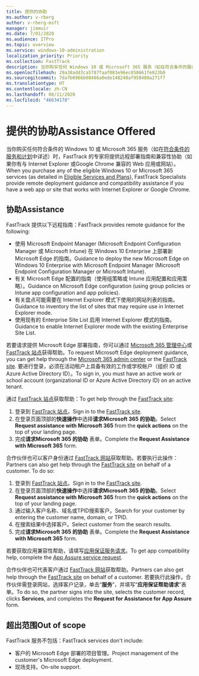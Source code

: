 ```yaml
---
title: 提供的协助
ms.author: v-rberg
author: v-rberg-msft
manager: jimmuir
ms.date: 7/01/2020
ms.audience: ITPro
ms.topic: overview
ms.service: windows-10-administration
localization_priority: Priority
ms.collection: FastTrack
description: 当你购买任何 Windows 10 或 Microsoft 365 服务（如在符合条件的服务和计划中详述）时，FastTrack 的专家将提供远程部署指南和兼容性协助（如果你有与 Internet Explorer 或Google Chrome 兼容的 Web 应用或网站）。
ms.openlocfilehash: 29a38add3ca5787faaf083e96ec858661fe823b0
ms.sourcegitcommit: 7da7b0966b08486a0ede148240af958408a271f7
ms.translationtype: HT
ms.contentlocale: zh-CN
ms.lasthandoff: 08/11/2020
ms.locfileid: "46634178"
---
```

# <a name="assistance-offered"></a><span data-ttu-id="9571d-103">提供的协助</span><span class="sxs-lookup"><span data-stu-id="9571d-103">Assistance Offered</span></span>

<span data-ttu-id="9571d-104">当你购买任何符合条件的 Windows 10 或 Microsoft 365 服务（如在[符合条件的服务和计划](M365-eligible-services-and-plans.md)中详述）时，FastTrack 的专家将提供远程部署指南和兼容性协助（如果你有与 Internet Explorer 或Google Chrome 兼容的 Web 应用或网站）。</span><span class="sxs-lookup"><span data-stu-id="9571d-104">When you purchase any of the eligible Windows 10 or Microsoft 365 services (as detailed in [Eligible Services and Plans](M365-eligible-services-and-plans.md)), FastTrack Specialists provide remote deployment guidance and compatibility assistance if you have a web app or site that works with Internet Explorer or Google Chrome.</span></span> 

## <a name="assistance"></a><span data-ttu-id="9571d-105">协助</span><span class="sxs-lookup"><span data-stu-id="9571d-105">Assistance</span></span>

<span data-ttu-id="9571d-106">FastTrack 提供以下远程指南：</span><span class="sxs-lookup"><span data-stu-id="9571d-106">FastTrack provides remote guidance for the following:</span></span>
- <span data-ttu-id="9571d-107">使用 Microsoft Endpoint Manager (Microsoft Endpoint Configuration Manager 或 Microsoft Intune) 在 Windows 10 Enterprise 上部署新 Microsoft Edge 的指南。</span><span class="sxs-lookup"><span data-stu-id="9571d-107">Guidance to deploy the new Microsoft Edge on Windows 10 Enterprise with Microsoft Endpoint Manager (Microsoft Endpoint Configuration Manager or Microsoft Intune).</span></span>
- <span data-ttu-id="9571d-108">有关 Microsoft Edge 配置的指南（使用组策略或 Intune 应用配置和应用策略）。</span><span class="sxs-lookup"><span data-stu-id="9571d-108">Guidance on Microsoft Edge configuration (using group policies or Intune app configuration and app policies).</span></span>
- <span data-ttu-id="9571d-109">有关盘点可能需要在 Internet Explorer 模式下使用的网站列表的指南。</span><span class="sxs-lookup"><span data-stu-id="9571d-109">Guidance to inventory the list of sites that may require use in Internet Explorer mode.</span></span>
- <span data-ttu-id="9571d-110">使用现有的 Enterprise Site List 启用 Internet Explorer 模式的指南。</span><span class="sxs-lookup"><span data-stu-id="9571d-110">Guidance to enable Internet Explorer mode with the existing Enterprise Site List.</span></span>

<span data-ttu-id="9571d-111">若要请求提供 Microsoft Edge 部署指南，你可以通过 [Microsoft 365 管理中心](https://go.microsoft.com/fwlink/?linkid=2032704)或 [FastTrack 站点](https://go.microsoft.com/fwlink/?linkid=780698)获得帮助。</span><span class="sxs-lookup"><span data-stu-id="9571d-111">To request Microsoft Edge deployment guidance, you can get help through the [Microsoft 365 admin center](https://go.microsoft.com/fwlink/?linkid=2032704) or the [FastTrack site](https://go.microsoft.com/fwlink/?linkid=780698).</span></span> <span data-ttu-id="9571d-112">要进行登录，必须在活动租户上具备有效的工作或学校帐户（组织 ID 或 Azure Active Directory ID）。</span><span class="sxs-lookup"><span data-stu-id="9571d-112">To sign in, you must have an active work or school account (organizational ID or Azure Active Directory ID) on an active tenant.</span></span> 

<span data-ttu-id="9571d-113">通过 [FastTrack 站点](https://go.microsoft.com/fwlink/?linkid=780698)获取帮助：</span><span class="sxs-lookup"><span data-stu-id="9571d-113">To get help through the [FastTrack site](https://go.microsoft.com/fwlink/?linkid=780698):</span></span> 
1.    <span data-ttu-id="9571d-114">登录到 [FastTrack 站点](https://go.microsoft.com/fwlink/?linkid=780698)。</span><span class="sxs-lookup"><span data-stu-id="9571d-114">Sign in to the [FastTrack site](https://go.microsoft.com/fwlink/?linkid=780698).</span></span> 
2.    <span data-ttu-id="9571d-115">在登录页面顶部的**快速操作**中选择**请求Microsoft 365 的协助**。</span><span class="sxs-lookup"><span data-stu-id="9571d-115">Select **Request assistance with Microsoft 365** from the **quick actions** on the top of your landing page.</span></span>
3.    <span data-ttu-id="9571d-116">完成**请求Microsoft 365 的协助** 表单。</span><span class="sxs-lookup"><span data-stu-id="9571d-116">Complete the **Request Assistance with Microsoft 365** form.</span></span>
  
<span data-ttu-id="9571d-p102">合作伙伴也可以客户身份通过 [FastTrack 网站](https://go.microsoft.com/fwlink/?linkid=780698)获取帮助。若要执行此操作：</span><span class="sxs-lookup"><span data-stu-id="9571d-p102">Partners can also get help through the [FastTrack site](https://go.microsoft.com/fwlink/?linkid=780698) on behalf of a customer. To do so:</span></span>
1.    <span data-ttu-id="9571d-119">登录到 [FastTrack 站点](https://go.microsoft.com/fwlink/?linkid=780698)。</span><span class="sxs-lookup"><span data-stu-id="9571d-119">Sign in to the [FastTrack site](https://go.microsoft.com/fwlink/?linkid=780698).</span></span> 
2.    <span data-ttu-id="9571d-120">在登录页面顶部的**快速操作**中选择**请求Microsoft 365 的协助**。</span><span class="sxs-lookup"><span data-stu-id="9571d-120">Select **Request assistance with Microsoft 365** from the **quick actions** on the top of your landing page.</span></span>
3.    <span data-ttu-id="9571d-121">通过输入客户名称、域名或TPID搜索客户。</span><span class="sxs-lookup"><span data-stu-id="9571d-121">Search for your customer by entering the customer name, domain, or TPID.</span></span>
4.    <span data-ttu-id="9571d-122">在搜索结果中选择客户。</span><span class="sxs-lookup"><span data-stu-id="9571d-122">Select customer from the search results.</span></span>
5.    <span data-ttu-id="9571d-123">完成**请求Microsoft 365 的协助** 表单。</span><span class="sxs-lookup"><span data-stu-id="9571d-123">Complete the **Request Assistance with Microsoft 365** form.</span></span>
 
<span data-ttu-id="9571d-124">若要获取应用兼容性帮助，请填写[应用保证服务请求](https://go.microsoft.com/fwlink/?linkid=2022721)。</span><span class="sxs-lookup"><span data-stu-id="9571d-124">To get app compatibility help, complete the [App Assure service request](https://go.microsoft.com/fwlink/?linkid=2022721).</span></span>

<span data-ttu-id="9571d-125">合作伙伴也可代表客户通过 [FastTrack 网站](https://go.microsoft.com/fwlink/?linkid=780698)获取帮助。</span><span class="sxs-lookup"><span data-stu-id="9571d-125">Partners can also get help through the [FastTrack site](https://go.microsoft.com/fwlink/?linkid=780698) on behalf of a customer.</span></span> <span data-ttu-id="9571d-126">若要执行此操作，合作伙伴需登录网站，选择客户记录，单击“**服务**”，并填写“**应用保证帮助请求**”表单。</span><span class="sxs-lookup"><span data-stu-id="9571d-126">To do so, the partner signs into the site, selects the customer record, clicks **Services**, and completes the **Request for Assistance for App Assure** form.</span></span>

## <a name="out-of-scope"></a><span data-ttu-id="9571d-127">超出范围</span><span class="sxs-lookup"><span data-stu-id="9571d-127">Out of scope</span></span>

<span data-ttu-id="9571d-128">FastTrack 服务不包括：</span><span class="sxs-lookup"><span data-stu-id="9571d-128">FastTrack services don't include:</span></span>
- <span data-ttu-id="9571d-129">客户的 Microsoft Edge 部署的项目管理。</span><span class="sxs-lookup"><span data-stu-id="9571d-129">Project management of the customer's Microsoft Edge deployment.</span></span>
- <span data-ttu-id="9571d-130">现场支持。</span><span class="sxs-lookup"><span data-stu-id="9571d-130">On-site support.</span></span>

